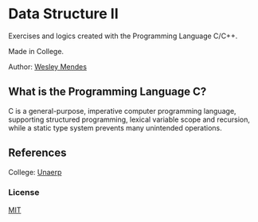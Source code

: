 # Data Structure II

Exercises and logics created with the Programming Language C/C++.

Made in College.

Author: [Wesley Mendes](https://github.com/WesGtoX)

## What is the Programming Language C? ##

C is a general-purpose, imperative computer programming language, supporting structured programming, lexical variable scope and recursion, while a static type system prevents many unintended operations.

## References ##

College: [Unaerp](http://www.unaerp.br/)

### License ###

[MIT](LICENSE)